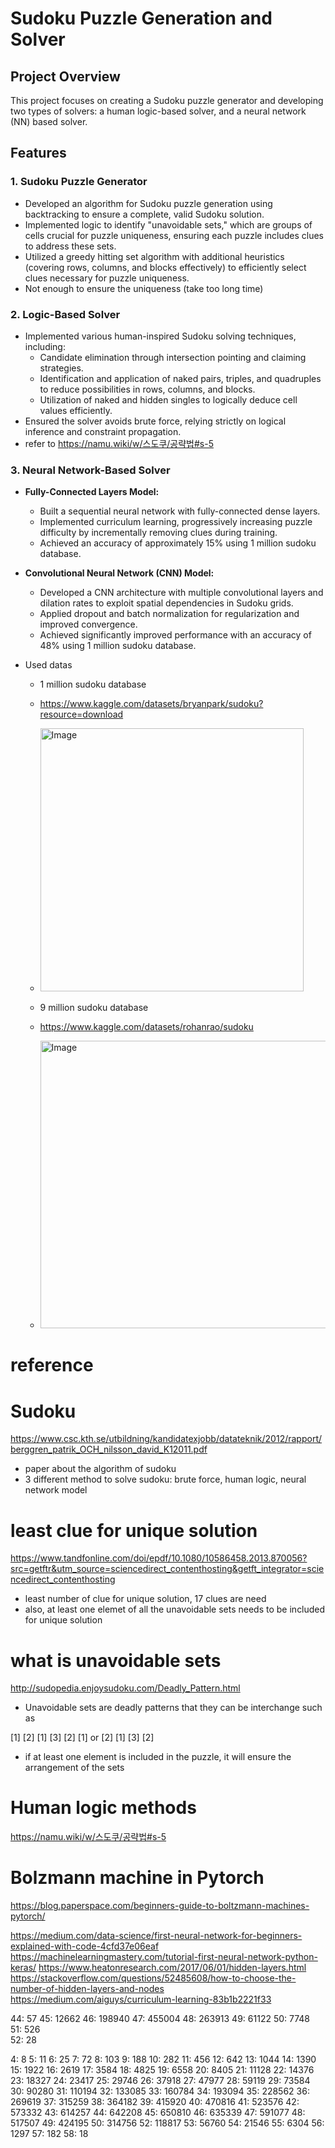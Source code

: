 # Sudoku Puzzle Generation and Solver

## Project Overview
This project focuses on creating a Sudoku puzzle generator and developing two types of solvers: a human logic-based solver, and a neural network (NN) based solver.

## Features

### 1. Sudoku Puzzle Generator
- Developed an algorithm for Sudoku puzzle generation using backtracking to ensure a complete, valid Sudoku solution.
- Implemented logic to identify "unavoidable sets," which are groups of cells crucial for puzzle uniqueness, ensuring each puzzle includes clues to address these sets.
- Utilized a greedy hitting set algorithm with additional heuristics (covering rows, columns, and blocks effectively) to efficiently select clues necessary for puzzle uniqueness.
- Not enough to ensure the uniqueness (take too long time)

### 2. Logic-Based Solver
- Implemented various human-inspired Sudoku solving techniques, including:
  - Candidate elimination through intersection pointing and claiming strategies.
  - Identification and application of naked pairs, triples, and quadruples to reduce possibilities in rows, columns, and blocks.
  - Utilization of naked and hidden singles to logically deduce cell values efficiently.
- Ensured the solver avoids brute force, relying strictly on logical inference and constraint propagation.
- refer to https://namu.wiki/w/스도쿠/공략법#s-5

### 3. Neural Network-Based Solver
- **Fully-Connected Layers Model:**
  - Built a sequential neural network with fully-connected dense layers.
  - Implemented curriculum learning, progressively increasing puzzle difficulty by incrementally removing clues during training.
  - Achieved an accuracy of approximately 15% using 1 million sudoku database.

- **Convolutional Neural Network (CNN) Model:**
  - Developed a CNN architecture with multiple convolutional layers and dilation rates to exploit spatial dependencies in Sudoku grids.
  - Applied dropout and batch normalization for regularization and improved convergence.
  - Achieved significantly improved performance with an accuracy of 48% using 1 million sudoku database.
 
- Used datas
  - 1 million sudoku database
  - https://www.kaggle.com/datasets/bryanpark/sudoku?resource=download
  - <img width="421" alt="Image" src="https://github.com/user-attachments/assets/b2d78c89-e1b2-4d82-a13e-62f6b8657cdd" />
 
  - 9 million sudoku database
  - https://www.kaggle.com/datasets/rohanrao/sudoku
  - <img width="460" alt="Image" src="https://github.com/user-attachments/assets/ec7d9632-f121-4b32-87a0-1a51db6692c2" />




# reference

# Sudoku
https://www.csc.kth.se/utbildning/kandidatexjobb/datateknik/2012/rapport/berggren_patrik_OCH_nilsson_david_K12011.pdf 
- paper about the algorithm of sudoku
- 3 different method to solve sudoku: brute force, human logic, neural network model

# least clue for unique solution
https://www.tandfonline.com/doi/epdf/10.1080/10586458.2013.870056?src=getftr&utm_source=sciencedirect_contenthosting&getft_integrator=sciencedirect_contenthosting
- least number of clue for unique solution, 17 clues are need
- also, at least one elemet of all the unavoidable sets needs to be included for unique solution

# what is unavoidable sets
http://sudopedia.enjoysudoku.com/Deadly_Pattern.html
- Unavoidable sets are deadly patterns that they can be interchange such as

[1]    [2]                  [1]    [3]
[2]    [1]      or          [2]    [1]
                            [3]    [2]
- if at least one element is included in the puzzle, it will ensure the arrangement of the sets

# Human logic methods
https://namu.wiki/w/스도쿠/공략법#s-5

# Bolzmann machine in Pytorch
https://blog.paperspace.com/beginners-guide-to-boltzmann-machines-pytorch/

https://medium.com/data-science/first-neural-network-for-beginners-explained-with-code-4cfd37e06eaf
https://machinelearningmastery.com/tutorial-first-neural-network-python-keras/
https://www.heatonresearch.com/2017/06/01/hidden-layers.html
https://stackoverflow.com/questions/52485608/how-to-choose-the-number-of-hidden-layers-and-nodes
https://medium.com/aiguys/curriculum-learning-83b1b2221f33

44: 57
45: 12662 
46: 198940
47: 455004
48: 263913
49: 61122 
50: 7748  
51: 526   
52: 28

4: 8
5: 11
6: 25
7: 72
8: 103
9: 188
10: 282
11: 456
12: 642
13: 1044
14: 1390
15: 1922
16: 2619
17: 3584
18: 4825
19: 6558
20: 8405
21: 11128
22: 14376
23: 18327
24: 23417
25: 29746
26: 37918
27: 47977
28: 59119
29: 73584
30: 90280
31: 110194
32: 133085
33: 160784
34: 193094
35: 228562
36: 269619
37: 315259
38: 364182
39: 415920
40: 470816
41: 523576
42: 573332
43: 614257
44: 642208
45: 650810
46: 635339
47: 591077
48: 517507
49: 424195
50: 314756
52: 118817
53: 56760
54: 21546
55: 6304
56: 1297
57: 182
58: 18
